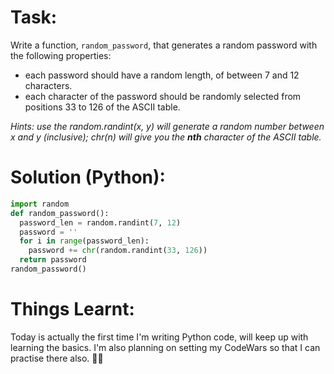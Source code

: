 # Task:

Write a function, `random_password`, that generates a random password with the following properties:
- each password should have a random length, of between 7 and 12 characters.
- each character of the password should be randomly selected from positions 33 to 126 of the ASCII table.

_Hints: use the random.randint(x, y) will generate a random number between x and y (inclusive); chr(n) will give you the **nth** character of the ASCII table._

# Solution (Python):
```python
import random
def random_password():
  password_len = random.randint(7, 12)
  password = ''
  for i in range(password_len):
    password += chr(random.randint(33, 126))
  return password
random_password()
```

# Things Learnt:
Today is actually the first time I'm writing Python code, will keep up with learning the basics. I'm also planning on setting my CodeWars so that I can practise there also. 🤞🏾
